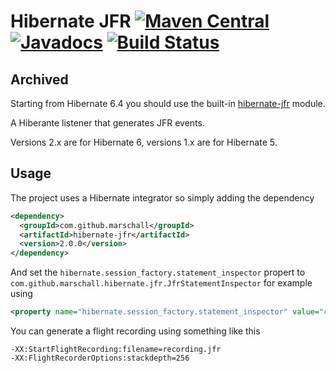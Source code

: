 Hibernate JFR [![Maven Central](https://maven-badges.herokuapp.com/maven-central/com.github.marschall/hibernate-jfr/badge.svg)](https://maven-badges.herokuapp.com/maven-central/com.github.marschall/hibernate-jfr) [![Javadocs](https://www.javadoc.io/badge/com.github.marschall/hibernate-jfr.svg)](https://www.javadoc.io/doc/com.github.marschall/hibernate-jfr) [![Build Status](https://travis-ci.org/marschall/hibernate-jfr.svg?branch=master)](https://travis-ci.org/marschall/hibernate-jfr)
=============

Archived
--------

Starting from Hibernate 6.4 you should use the built-in [hibernate-jfr](https://docs.jboss.org/hibernate/orm/6.4/userguide/html_single/Hibernate_User_Guide.html#appendix-monitoring-with-JFR) module.

A Hiberante listener that generates JFR events.

Versions 2.x are for Hibernate 6, versions 1.x are for Hibernate 5.

Usage
-----

The project uses a Hibernate integrator so simply adding the dependency

```xml
<dependency>
  <groupId>com.github.marschall</groupId>
  <artifactId>hibernate-jfr</artifactId>
  <version>2.0.0</version>
</dependency>
```

And set the `hibernate.session_factory.statement_inspector` propert to `com.github.marschall.hibernate.jfr.JfrStatementInspector` for example using

```xml
<property name="hibernate.session_factory.statement_inspector" value="com.github.marschall.hibernate.jfr.JfrStatementInspector" />
```


You can generate a flight recording using something like this

```
-XX:StartFlightRecording:filename=recording.jfr
-XX:FlightRecorderOptions:stackdepth=256
```

